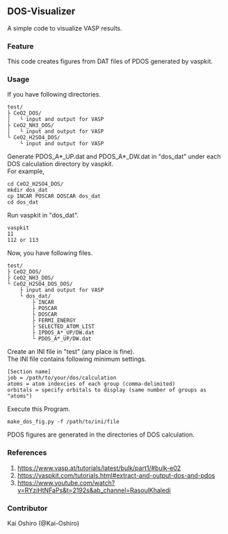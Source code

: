 ## DOS-Visualizer
A simple code to visualize VASP results.

### Feature
This code creates figures from DAT files of PDOS generated by vaspkit.

### Usage
If you have following directories.  
```
test/
├ CeO2_DOS/
│   └ input and output for VASP
├ CeO2_NH3_DOS/
│   └ input and output for VASP
└ CeO2_H2SO4_DOS/
    └ input and output for VASP
```
Generate PDOS_A\*_UP.dat and PDOS_A\*_DW.dat in "dos_dat" under each DOS calculation directory by vaspkit.  
For example,  
```
cd CeO2_H2SO4_DOS/
mkdir dos_dat
cp INCAR POSCAR DOSCAR dos_dat
cd dos_dat
```
Run vaspkit in "dos_dat".  
```
vaspkit
11
112 or 113
```
Now, you have following files.  
```
test/
├ CeO2_DOS/
├ CeO2_NH3_DOS/
└ CeO2_H2SO4_DOS_DOS/
    ├ input and output for VASP
    └ dos_dat/
        ├ INCAR
        ├ POSCAR
        ├ DOSCAR
        ├ FERMI_ENERGY
        ├ SELECTED_ATOM_LIST
        ├ IPDOS_A*_UP/DW.dat
        └ PDOS_A*_UP/DW.dat
```
Create an INI file in "test" (any place is fine).  
The INI file contains following minimum settings.  
```
[Section name]
job = /path/to/your/dos/calculation
atoms = atom indexcies of each group (comma-delimited)
orbitals = specify orbitals to display (same number of groups as "atoms")
```
Execute this Program.  
```
make_dos_fig.py -f /path/to/ini/file
```
PDOS figures are generated in the directories of DOS calculation.  

### References
1. https://www.vasp.at/tutorials/latest/bulk/part1/#bulk-e02
2. https://vaspkit.com/tutorials.html#extract-and-output-dos-and-pdos
3. https://www.youtube.com/watch?v=RYziHtNFaPs&t=2192s&ab_channel=RasoulKhaledi

### Contributor
Kai Oshiro (@Kai-Oshiro)
